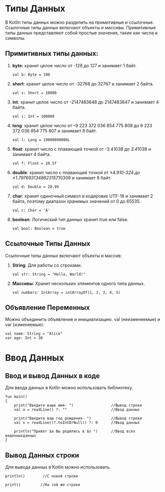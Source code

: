 # Типы Данных

В Kotlin типы данных можно разделить на примитивные и ссылочные.
Ссылочные типы данных включают объекты и массивы.
Примитивные типы данных представляют собой простые значения, такие как числа и символы. 

## Примитивных типы данных:

1. **byte**: хранит целое число от -128 до 127 и занимает 1 байт.
   ```
   val b: Byte = 100
   ```

2. **short**: хранит целое число от -32768 до 32767 и занимает 2 байта.
   ```
   val s: Short = 10000
   ```

3. **int**: хранит целое число от -2147483648 до 2147483647 и занимает 4 байта.
   ```
   val i: Int = 100000
   ```

4. **long**: хранит целое число от –9 223 372 036 854 775 808 до 9 223 372 036 854 775 807 и занимает 8 байт.
   ```
   val l: Long = 10000000000L
   ```

5. **float**: хранит число с плавающей точкой от -3.4*1038 до 3.4*1038 и занимает 4 байта.
   ```
   val f: Float = 10.5f
   ```

6. **double**: хранит число с плавающей точкой от ±4.9*10-324 до ±1.7976931348623157*10308 и занимает 8 байт.
   ```
   val d: Double = 20.99
   ```

7. **char**: хранит одиночный символ в кодировке UTF-16 и занимает 2 байта, поэтому диапазон хранимых значений от 0 до 65535.
   ```
   val c: Char = 'A'
   ```

8. **boolean**: Логический тип данных хранит true или false.
   ```
   val bool: Boolean = true
   ```

## Ссылочные Типы Данных

Ссылочные типы данных включают объекты и массив:

1. **String**: Для работы со строками.
   ```
   val str: String = "Hello, World!"
   ```

2. **Массивы**: Хранит нескольких элементов одного типа данных.
   ```
   val numbers: IntArray = intArrayOf(1, 2, 3, 4, 5)
   ```

## Объявление Переменных

Можно объединить объявление и инициализацию. val (неизменяемые) и var (изменяемые):
```
val name: String = "Alice"
var age: Int = 30
```

# Ввод Данных

## Ввод и вывод Данных в коде

Для ввода данных в Kotlin можно использовать библиотеку.

```
fun main()
{
    print("Введите ваше имя- ")                 //Вывод строки
    val a = readLine() ?: ""                    //Ввод данных

    print("Введите ваш год рождения- ")         //Вывод строки
    val s = readLine()?.toIntOrNull() ?: 0      //Ввод данных

    println("Привет $a Вы родились в $s ")      //Ввод всех веденныхданных
}
```

## Вывод Данных строки

Для вывода данных в Kotlin можно использовать. 

```println()		//С новой строки```

```print()		   //На той же строки```



